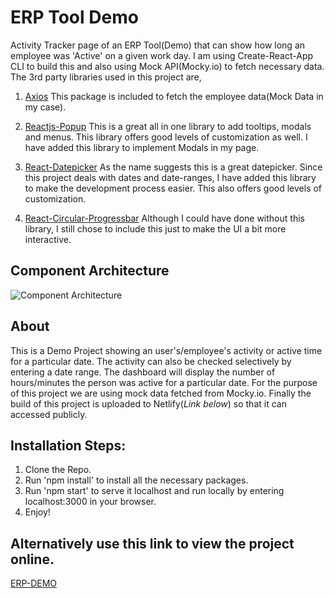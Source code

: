 # ERP Tool Demo

Activity Tracker page of an ERP Tool(Demo) that can show how long an employee was 'Active' on a given work day. I am using Create-React-App CLI to build this and also using Mock API(Mocky.io) to fetch necessary data. The 3rd party libraries used in this project are,

1. [Axios](https://www.npmjs.com/package/axios)
This package is included to fetch the employee data(Mock Data in my case).

2. [Reactjs-Popup](https://www.npmjs.com/package/reactjs-popup)
This is a great all in one library to add tooltips, modals and menus. This library offers good levels of customization as well. I have added this library to implement Modals in my page.

3. [React-Datepicker](https://www.npmjs.com/package/react-datepicker)
As the name suggests this is a great datepicker. Since this project deals with dates and date-ranges, I have added this library to make the development process easier. This also offers good levels of customization.

4. [React-Circular-Progressbar](https://www.npmjs.com/package/react-circular-progressbar)
Although I could have done without this library, I still chose to include this just to make the UI a bit more interactive.


## Component Architecture

![Component Architecture](https://i.imgur.com/Ovr9wmT.jpg)

## About

This is a Demo Project showing an user's/employee's activity or active time for a particular date. The activity can also be checked selectively by entering a date range. The dashboard will display the number of hours/minutes the person was active for a particular date. For the purpose of this project we are using mock data fetched from Mocky.io. Finally the build of this project is uploaded to Netlify(_Link below_) so that it can accessed publicly. 


## Installation Steps:
1. Clone the Repo.
2. Run 'npm install' to install all the necessary packages.
3. Run 'npm start' to serve it localhost and run locally by entering localhost:3000 in your browser.
4. Enjoy!


## Alternatively use this link to view the project online.
[ERP-DEMO](https://erp-demo.netlify.app/)
